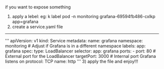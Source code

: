 if you want to expose something 
1) apply a lebel:
    eg: k label pod -n monitoring grafana-69594fb486-cxlkp app=grafana
2) create a service.yaml file
----
'''
apiVersion: v1
kind: Service
metadata:
  name: grafana
  namespace: monitoring  # Adjust if Grafana is in a different namespace
  labels:
    app: grafana
spec:
  type: LoadBalancer
  selector:
    app: grafana
  ports:
    - port: 80           # External port for the LoadBalancer
      targetPort: 3000   # Internal port Grafana listens on
      protocol: TCP
      name: http
'''
3) apply the file and enjoy!!!